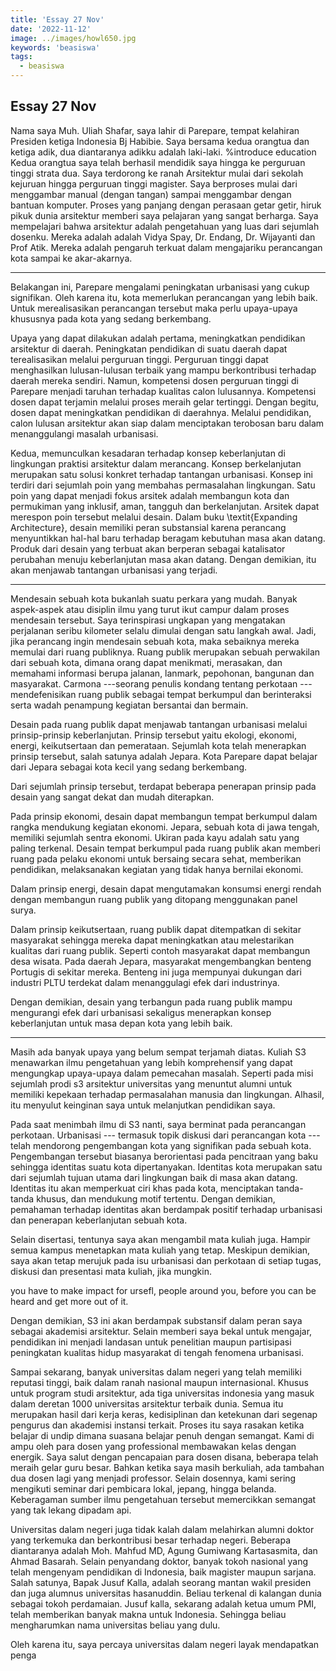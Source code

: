 ```yaml
---
title: 'Essay 27 Nov'
date: '2022-11-12'
image: ../images/howl650.jpg
keywords: 'beasiswa'
tags:
  - beasiswa
---
```


## Essay 27 Nov

Nama saya Muh. Uliah Shafar, saya lahir di Parepare, tempat kelahiran Presiden ketiga Indonesia Bj Habibie. Saya bersama kedua orangtua dan ketiga adik, dua diantaranya adikku adalah laki-laki.
%introduce education
Kedua orangtua saya telah berhasil mendidik saya hingga ke perguruan tinggi strata dua. Saya terdorong ke ranah Arsitektur mulai dari sekolah kejuruan hingga perguruan tinggi magister. Saya berproses mulai dari menggambar manual (dengan tangan) sampai menggambar dengan bantuan komputer.
Proses yang panjang dengan perasaan getar getir, hiruk pikuk dunia arsitektur memberi saya pelajaran yang sangat berharga.
Saya mempelajari bahwa arsitektur adalah pengetahuan yang luas dari sejumlah dosenku. Mereka adalah adalah Vidya Spay, Dr. Endang, Dr. Wijayanti dan Prof Atik. Mereka adalah pengaruh terkuat dalam mengajariku perancangan kota sampai ke akar-akarnya.

---

Belakangan ini, Parepare mengalami peningkatan urbanisasi yang cukup signifikan. Oleh karena itu, kota memerlukan perancangan yang lebih baik. Untuk merealisasikan perancangan tersebut maka perlu upaya-upaya khususnya pada kota yang sedang berkembang.

Upaya yang dapat dilakukan adalah pertama, meningkatkan pendidikan arsitektur di daerah.
Peningkatan pendidikan di suatu daerah dapat terealisasikan melalui perguruan tinggi. Perguruan tinggi dapat menghasilkan lulusan-lulusan terbaik yang mampu berkontribusi terhadap daerah mereka sendiri. Namun, kompetensi dosen perguruan tinggi di Parepare menjadi taruhan terhadap kualitas calon lulusannya. Kompetensi dosen dapat terjamin melalui proses meraih gelar tertinggi. Dengan begitu, dosen dapat meningkatkan pendidikan di daerahnya. Melalui pendidikan, calon lulusan arsitektur akan siap dalam menciptakan terobosan baru dalam menanggulangi masalah urbanisasi.

Kedua, memunculkan kesadaran terhadap konsep keberlanjutan di lingkungan praktisi arsitektur dalam merancang.
Konsep berkelanjutan merupakan satu solusi konkret terhadap tantangan urbanisasi. Konsep ini terdiri dari sejumlah poin yang membahas permasalahan lingkungan.
Satu poin yang dapat menjadi fokus arsitek adalah membangun kota dan permukiman yang inklusif, aman, tangguh dan berkelanjutan.
Arsitek dapat merespon poin tersebut melalui desain. Dalam buku \textit{Expanding Architecture}, desain memiliki peran substansial karena perancang menyuntikkan hal-hal baru terhadap beragam kebutuhan masa akan datang. Produk dari desain yang terbuat akan berperan sebagai katalisator perubahan menuju keberlanjutan masa akan datang. Dengan demikian, itu akan menjawab tantangan urbanisasi yang terjadi.

---

Mendesain sebuah kota bukanlah suatu perkara yang mudah. Banyak aspek-aspek atau disiplin ilmu yang turut ikut campur dalam proses mendesain tersebut.
Saya terinspirasi ungkapan yang mengatakan perjalanan seribu kilometer selalu dimulai dengan satu langkah awal. Jadi, jika perancang ingin mendesain sebuah kota, maka sebaiknya mereka memulai dari ruang publiknya.
Ruang publik merupakan sebuah perwakilan dari sebuah kota, dimana orang dapat menikmati, merasakan, dan memahami informasi berupa jalanan, lanmark, pepohonan, bangunan dan masyarakat. Carmona ---seorang penulis kondang tentang perkotaan --- mendefenisikan ruang publik sebagai tempat berkumpul dan berinteraksi serta wadah penampung kegiatan bersantai dan bermain.

Desain pada ruang publik dapat menjawab tantangan urbanisasi melalui prinsip-prinsip keberlanjutan. Prinsip tersebut yaitu ekologi, ekonomi, energi, keikutsertaan dan pemerataan. Sejumlah kota telah menerapkan prinsip tersebut, salah satunya adalah Jepara. Kota Parepare dapat belajar dari Jepara sebagai kota kecil yang sedang berkembang.

Dari sejumlah prinsip tersebut, terdapat beberapa penerapan prinsip pada desain yang sangat dekat dan mudah diterapkan.

Pada prinsip ekonomi, desain dapat membangun tempat berkumpul dalam rangka mendukung kegiatan ekonomi. Jepara, sebuah kota di jawa tengah, memiliki sejumlah sentra ekonomi. Ukiran pada kayu adalah satu yang paling terkenal. Desain tempat berkumpul pada ruang publik akan memberi ruang pada pelaku ekonomi untuk bersaing secara sehat, memberikan pendidikan, melaksanakan kegiatan yang tidak hanya bernilai ekonomi.

Dalam prinsip energi, desain dapat mengutamakan konsumsi energi rendah dengan membangun ruang publik yang ditopang menggunakan panel surya.

Dalam prinsip keikutsertaan, ruang publik dapat ditempatkan di sekitar masyarakat sehingga mereka dapat meningkatkan atau melestarikan kualitas dari ruang publik. Seperti contoh masyarakat dapat membangun desa wisata. Pada daerah Jepara, masyarakat mengembangkan benteng Portugis di sekitar mereka. Benteng ini juga mempunyai dukungan dari industri PLTU terdekat dalam menanggulagi efek dari industrinya.

Dengan demikian, desain yang terbangun pada ruang publik mampu mengurangi efek dari urbanisasi sekaligus menerapkan konsep keberlanjutan untuk masa depan kota yang lebih baik.

---

Masih ada banyak upaya yang belum sempat terjamah diatas. Kuliah S3 menawarkan ilmu pengetahuan yang lebih komprehensif yang dapat mengungkap upaya-upaya dalam pemecahan masalah. Seperti pada misi sejumlah prodi s3 arsitektur universitas yang menuntut alumni untuk memiliki kepekaan terhadap permasalahan manusia dan lingkungan. Alhasil, itu menyulut keinginan saya untuk melanjutkan pendidikan saya.

Pada saat menimbah ilmu di S3 nanti, saya berminat pada perancangan perkotaan.
Urbanisasi --- termasuk topik diskusi dari perancangan kota --- telah mendorong pengembangan kota yang signifikan pada sebuah kota.
Pengembangan tersebut biasanya berorientasi pada pencitraan yang baku sehingga identitas suatu kota dipertanyakan.
Identitas kota merupakan satu dari sejumlah tujuan utama dari lingkungan baik di masa akan datang. Identitas itu akan memperkuat ciri khas pada kota, menciptakan tanda-tanda khusus, dan mendukung motif tertentu.
Dengan demikian, pemahaman terhadap identitas akan berdampak positif terhadap urbanisasi dan penerapan keberlanjutan sebuah kota.

Selain disertasi, tentunya saya akan mengambil mata kuliah juga.
Hampir semua kampus menetapkan mata kuliah yang tetap. Meskipun demikian, saya akan tetap merujuk pada isu urbanisasi dan perkotaan di setiap tugas, diskusi dan presentasi mata kuliah, jika mungkin.

you have to make impact for ursefl, people around you, before you can be heard and get more out of it.

Dengan demikian, S3 ini akan berdampak substansif dalam peran saya sebagai akademisi arsitektur. Selain memberi saya bekal untuk mengajar, pendidikan ini menjadi landasan untuk penelitian maupun partisipasi peningkatan kualitas hidup masyarakat di tengah fenomena urbanisasi.

Sampai sekarang, banyak universitas dalam negeri yang telah memiliki reputasi tinggi, baik dalam ranah nasional maupun internasional. Khusus untuk program studi arsitektur, ada tiga universitas indonesia yang masuk dalam deretan 1000 universitas arsitektur terbaik dunia.
Semua itu merupakan hasil dari kerja keras, kedisiplinan dan ketekunan dari segenap pengurus dan akademisi instansi terkait.
Proses itu saya rasakan ketika belajar di undip dimana suasana belajar penuh dengan semangat.
Kami di ampu oleh para dosen yang professional membawakan kelas dengan energik. Saya salut dengan pencapaian para dosen disana, beberapa telah meraih gelar guru besar. Bahkan ketika saya masih berkuliah, ada tambahan dua dosen lagi yang menjadi professor.
Selain dosennya, kami sering mengikuti seminar dari pembicara lokal, jepang, hingga belanda. Keberagaman sumber ilmu pengetahuan tersebut memercikkan semangat yang tak lekang dipadam api.

Universitas dalam negeri juga tidak kalah dalam melahirkan alumni doktor yang terkemuka dan berkontribusi besar terhadap negeri. Beberapa diantaranya adalah Moh. Mahfud MD, Agung Gumiwang Kartasasmita, dan Ahmad Basarah. Selain penyandang doktor, banyak tokoh nasional yang telah mengenyam pendidikan di Indonesia, baik magister maupun sarjana. Salah satunya, Bapak Jusuf Kalla, adalah seorang mantan wakil presiden dan juga alumnus universitas hasanuddin. Beliau terkenal di kalangan dunia sebagai tokoh perdamaian. Jusuf kalla, sekarang adalah ketua umum PMI, telah memberikan banyak makna untuk Indonesia.
Sehingga beliau mengharumkan nama universitas beliau yang dulu.

Oleh karena itu, saya percaya universitas dalam negeri layak mendapatkan penga
